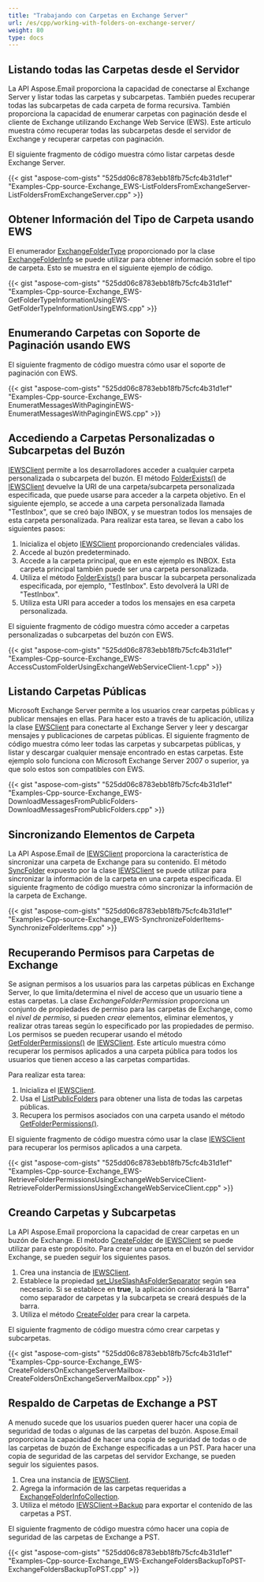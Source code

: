 ```yaml
---
title: "Trabajando con Carpetas en Exchange Server"
url: /es/cpp/working-with-folders-on-exchange-server/
weight: 80
type: docs
---
```


## **Listando todas las Carpetas desde el Servidor**
La API Aspose.Email proporciona la capacidad de conectarse al Exchange Server y listar todas las carpetas y subcarpetas. También puedes recuperar todas las subcarpetas de cada carpeta de forma recursiva. También proporciona la capacidad de enumerar carpetas con paginación desde el cliente de Exchange utilizando Exchange Web Service (EWS). Este artículo muestra cómo recuperar todas las subcarpetas desde el servidor de Exchange y recuperar carpetas con paginación.

El siguiente fragmento de código muestra cómo listar carpetas desde Exchange Server.

{{< gist "aspose-com-gists" "525dd06c8783ebb18fb75cfc4b31d1ef" "Examples-Cpp-source-Exchange_EWS-ListFoldersFromExchangeServer-ListFoldersFromExchangeServer.cpp" >}}
## **Obtener Información del Tipo de Carpeta usando EWS**
El enumerador [ExchangeFolderType](https://apireference.aspose.com/email/cpp/namespace/aspose.email.clients.exchange#a613cbc66cee5ccade16eca706187441f) proporcionado por la clase [ExchangeFolderInfo](https://apireference.aspose.com/email/cpp/class/aspose.email.clients.exchange.exchange_folder_info) se puede utilizar para obtener información sobre el tipo de carpeta. Esto se muestra en el siguiente ejemplo de código.

{{< gist "aspose-com-gists" "525dd06c8783ebb18fb75cfc4b31d1ef" "Examples-Cpp-source-Exchange_EWS-GetFolderTypeInformationUsingEWS-GetFolderTypeInformationUsingEWS.cpp" >}}
## **Enumerando Carpetas con Soporte de Paginación usando EWS**
El siguiente fragmento de código muestra cómo usar el soporte de paginación con EWS.

{{< gist "aspose-com-gists" "525dd06c8783ebb18fb75cfc4b31d1ef" "Examples-Cpp-source-Exchange_EWS-EnumeratMessagesWithPaginginEWS-EnumeratMessagesWithPaginginEWS.cpp" >}}
## **Accediendo a Carpetas Personalizadas o Subcarpetas del Buzón**
[IEWSClient](https://apireference.aspose.com/email/cpp/class/aspose.email.clients.exchange.web_service.i_e_w_s_client) permite a los desarrolladores acceder a cualquier carpeta personalizada o subcarpeta del buzón. El método [FolderExists()](https://apireference.aspose.com/email/cpp/class/aspose.email.clients.exchange.web_service.i_e_w_s_client#a5d15162d540bd7a8f47fbafcab88f380) de [IEWSClient](https://apireference.aspose.com/email/cpp/class/aspose.email.clients.exchange.web_service.i_e_w_s_client) devuelve la URI de una carpeta/subcarpeta personalizada especificada, que puede usarse para acceder a la carpeta objetivo. En el siguiente ejemplo, se accede a una carpeta personalizada llamada "TestInbox", que se creó bajo INBOX, y se muestran todos los mensajes de esta carpeta personalizada. Para realizar esta tarea, se llevan a cabo los siguientes pasos:

1. Inicializa el objeto [IEWSClient](https://apireference.aspose.com/email/cpp/class/aspose.email.clients.exchange.web_service.i_e_w_s_client) proporcionando credenciales válidas.
1. Accede al buzón predeterminado.
1. Accede a la carpeta principal, que en este ejemplo es INBOX. Esta carpeta principal también puede ser una carpeta personalizada.
1. Utiliza el método [FolderExists()](https://apireference.aspose.com/email/cpp/class/aspose.email.clients.exchange.web_service.i_e_w_s_client#a5d15162d540bd7a8f47fbafcab88f380) para buscar la subcarpeta personalizada especificada, por ejemplo, "TestInbox". Esto devolverá la URI de "TestInbox".
1. Utiliza esta URI para acceder a todos los mensajes en esa carpeta personalizada.

El siguiente fragmento de código muestra cómo acceder a carpetas personalizadas o subcarpetas del buzón con EWS.

{{< gist "aspose-com-gists" "525dd06c8783ebb18fb75cfc4b31d1ef" "Examples-Cpp-source-Exchange_EWS-AccessCustomFolderUsingExchangeWebServiceClient-1.cpp" >}}
## **Listando Carpetas Públicas**
Microsoft Exchange Server permite a los usuarios crear carpetas públicas y publicar mensajes en ellas. Para hacer esto a través de tu aplicación, utiliza la clase [EWSClient](https://apireference.aspose.com/email/cpp/class/aspose.email.clients.exchange.web_service.e_w_s_client) para conectarte al Exchange Server y leer y descargar mensajes y publicaciones de carpetas públicas. El siguiente fragmento de código muestra cómo leer todas las carpetas y subcarpetas públicas, y listar y descargar cualquier mensaje encontrado en estas carpetas. Este ejemplo solo funciona con Microsoft Exchange Server 2007 o superior, ya que solo estos son compatibles con EWS.

{{< gist "aspose-com-gists" "525dd06c8783ebb18fb75cfc4b31d1ef" "Examples-Cpp-source-Exchange_EWS-DownloadMessagesFromPublicFolders-DownloadMessagesFromPublicFolders.cpp" >}}
## **Sincronizando Elementos de Carpeta**
La API Aspose.Email de [IEWSClient](https://apireference.aspose.com/email/cpp/class/aspose.email.clients.exchange.web_service.i_e_w_s_client) proporciona la característica de sincronizar una carpeta de Exchange para su contenido. El método [SyncFolder](https://apireference.aspose.com/email/cpp/class/aspose.email.clients.exchange.web_service.i_e_w_s_client#a93d8936ab504a137498c6c2fd53648b6) expuesto por la clase [IEWSClient](https://apireference.aspose.com/email/cpp/class/aspose.email.clients.exchange.web_service.i_e_w_s_client) se puede utilizar para sincronizar la información de la carpeta en una carpeta especificada. El siguiente fragmento de código muestra cómo sincronizar la información de la carpeta de Exchange.

{{< gist "aspose-com-gists" "525dd06c8783ebb18fb75cfc4b31d1ef" "Examples-Cpp-source-Exchange_EWS-SynchronizeFolderItems-SynchronizeFolderItems.cpp" >}}
## **Recuperando Permisos para Carpetas de Exchange**
Se asignan permisos a los usuarios para las carpetas públicas en Exchange Server, lo que limita/determina el nivel de acceso que un usuario tiene a estas carpetas. La clase *ExchangeFolderPermission* proporciona un conjunto de propiedades de permiso para las carpetas de Exchange, como el *nivel de permiso*, si pueden *crear* elementos, eliminar elementos, y realizar otras tareas según lo especificado por las propiedades de permiso. Los permisos se pueden recuperar usando el método [GetFolderPermissions()](https://apireference.aspose.com/email/cpp/class/aspose.email.clients.exchange.web_service.i_e_w_s_client#ad16ac1877140e0011686d4728a62f601) de [IEWSClient](https://apireference.aspose.com/email/cpp/class/aspose.email.clients.exchange.web_service.i_e_w_s_client). Este artículo muestra cómo recuperar los permisos aplicados a una carpeta pública para todos los usuarios que tienen acceso a las carpetas compartidas.

Para realizar esta tarea:

1. Inicializa el [IEWSClient](https://apireference.aspose.com/email/cpp/class/aspose.email.clients.exchange.web_service.i_e_w_s_client).
1. Usa el [ListPublicFolders](https://apireference.aspose.com/email/cpp/class/aspose.email.clients.exchange.web_service.i_e_w_s_client#ae3eb469ff721575748a90f579095e296) para obtener una lista de todas las carpetas públicas.
1. Recupera los permisos asociados con una carpeta usando el método [GetFolderPermissions()](https://apireference.aspose.com/email/cpp/class/aspose.email.clients.exchange.web_service.i_e_w_s_client#ad16ac1877140e0011686d4728a62f601).

El siguiente fragmento de código muestra cómo usar la clase [IEWSClient](https://apireference.aspose.com/email/cpp/class/aspose.email.clients.exchange.web_service.i_e_w_s_client) para recuperar los permisos aplicados a una carpeta.

{{< gist "aspose-com-gists" "525dd06c8783ebb18fb75cfc4b31d1ef" "Examples-Cpp-source-Exchange_EWS-RetrieveFolderPermissionsUsingExchangeWebServiceClient-RetrieveFolderPermissionsUsingExchangeWebServiceClient.cpp" >}}
## **Creando Carpetas y Subcarpetas**
La API Aspose.Email proporciona la capacidad de crear carpetas en un buzón de Exchange. El método [CreateFolder](https://apireference.aspose.com/email/cpp/class/aspose.email.clients.exchange.web_service.i_e_w_s_client#a362509196a9bae1630ed0a6fdf132159) de [IEWSClient](https://apireference.aspose.com/email/cpp/class/aspose.email.clients.exchange.web_service.i_e_w_s_client) se puede utilizar para este propósito. Para crear una carpeta en el buzón del servidor Exchange, se pueden seguir los siguientes pasos.

1. Crea una instancia de [IEWSClient](https://apireference.aspose.com/email/cpp/class/aspose.email.clients.exchange.web_service.i_e_w_s_client).
1. Establece la propiedad [set_UseSlashAsFolderSeparator](https://apireference.aspose.com/email/cpp/class/aspose.email.clients.exchange.web_service.i_e_w_s_client#a47baa33ffe28fe893653f8bcc710a268) según sea necesario. Si se establece en **true**, la aplicación considerará la "Barra" como separador de carpetas y la subcarpeta se creará después de la barra.
1. Utiliza el método [CreateFolder](https://apireference.aspose.com/email/cpp/class/aspose.email.clients.exchange.web_service.i_e_w_s_client#a362509196a9bae1630ed0a6fdf132159) para crear la carpeta.

El siguiente fragmento de código muestra cómo crear carpetas y subcarpetas.

{{< gist "aspose-com-gists" "525dd06c8783ebb18fb75cfc4b31d1ef" "Examples-Cpp-source-Exchange_EWS-CreateFoldersOnExchangeServerMailbox-CreateFoldersOnExchangeServerMailbox.cpp" >}}
## **Respaldo de Carpetas de Exchange a PST**
A menudo sucede que los usuarios pueden querer hacer una copia de seguridad de todas o algunas de las carpetas del buzón. Aspose.Email proporciona la capacidad de hacer una copia de seguridad de todas o de las carpetas de buzón de Exchange especificadas a un PST. Para hacer una copia de seguridad de las carpetas del servidor Exchange, se pueden seguir los siguientes pasos.

1. Crea una instancia de [IEWSClient](https://apireference.aspose.com/email/cpp/class/aspose.email.clients.exchange.web_service.i_e_w_s_client).
1. Agrega la información de las carpetas requeridas a [ExchangeFolderInfoCollection](https://apireference.aspose.com/email/cpp/class/aspose.email.clients.exchange.exchange_folder_info_collection).
1. Utiliza el método [IEWSClient->Backup](https://apireference.aspose.com/email/cpp/class/aspose.email.clients.exchange.web_service.i_e_w_s_client#a9f78c7e2b5de5148bd98b3dc1e0e4038) para exportar el contenido de las carpetas a PST.

El siguiente fragmento de código muestra cómo hacer una copia de seguridad de las carpetas de Exchange a PST.

{{< gist "aspose-com-gists" "525dd06c8783ebb18fb75cfc4b31d1ef" "Examples-Cpp-source-Exchange_EWS-ExchangeFoldersBackupToPST-ExchangeFoldersBackupToPST.cpp" >}}
